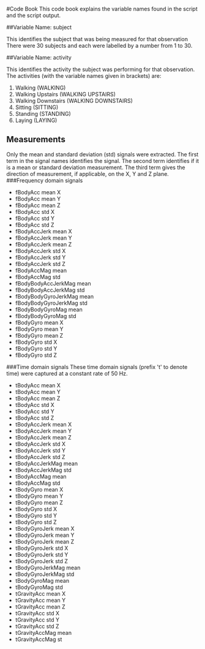 #Code Book
This code book explains the variable names found in the script and the script output.

##Variable Name: subject

This identifies the subject that was being measured for that observation
There were 30 subjects and each were labelled by a number from 1 to 30. 

##Variable Name: activity

This identifies the activity the subject was performing for that observation. The activities (with the variable names given in brackets) are:

1. Walking (WALKING)
2. Walking Upstairs (WALKING UPSTAIRS)
3. Walking Downstairs (WALKING DOWNSTAIRS)
4. Sitting (SITTING)
5. Standing (STANDING)
6. Laying (LAYING)

## Measurements
Only the mean and standard deviation (std) signals were extracted. The first term in the signal names identifies the signal. The second term identifies
if it is a mean or standard deviation measurement. The third term gives the direction of measurement, if applicable, on the X, Y and Z plane. 
###Frequency domain signals
* fBodyAcc mean X
* fBodyAcc mean Y
* fBodyAcc mean Z
* fBodyAcc std X
* fBodyAcc std Y
* fBodyAcc std Z
* fBodyAccJerk mean X
* fBodyAccJerk mean Y
* fBodyAccJerk mean Z
* fBodyAccJerk std X
* fBodyAccJerk std Y
* fBodyAccJerk std Z
* fBodyAccMag mean
* fBodyAccMag std
* fBodyBodyAccJerkMag mean
* fBodyBodyAccJerkMag std
* fBodyBodyGyroJerkMag mean
* fBodyBodyGyroJerkMag std
* fBodyBodyGyroMag mean
* fBodyBodyGyroMag std
* fBodyGyro mean X
* fBodyGyro mean Y
* fBodyGyro mean Z
* fBodyGyro std X
* fBodyGyro std Y
* fBodyGyro std Z

###Time domain signals
These time domain signals (prefix 't' to denote time) were captured at a constant rate of 50 Hz. 

* tBodyAcc mean X
* tBodyAcc mean Y
* tBodyAcc mean Z
* tBodyAcc std X
* tBodyAcc std Y
* tBodyAcc std Z
* tBodyAccJerk mean X
* tBodyAccJerk mean Y
* tBodyAccJerk mean Z
* tBodyAccJerk std X
* tBodyAccJerk std Y
* tBodyAccJerk std Z
* tBodyAccJerkMag mean
* tBodyAccJerkMag std
* tBodyAccMag mean
* tBodyAccMag std
* tBodyGyro mean X
* tBodyGyro mean Y
* tBodyGyro mean Z
* tBodyGyro std X
* tBodyGyro std Y
* tBodyGyro std Z
* tBodyGyroJerk mean X
* tBodyGyroJerk mean Y
* tBodyGyroJerk mean Z
* tBodyGyroJerk std X
* tBodyGyroJerk std Y
* tBodyGyroJerk std Z
* tBodyGyroJerkMag mean
* tBodyGyroJerkMag std
* tBodyGyroMag mean
* tBodyGyroMag std
* tGravityAcc mean X
* tGravityAcc mean Y
* tGravityAcc mean Z
* tGravityAcc std X
* tGravityAcc std Y
* tGravityAcc std Z
* tGravityAccMag mean
* tGravityAccMag st
